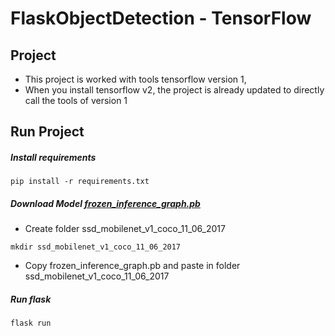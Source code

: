 # FlaskObjectDetection - TensorFlow

## Project
- This project is worked with tools tensorflow version 1,
- When you install tensorflow v2, the project is already updated to directly call the tools of version 1
## Run Project
##### Install requirements
```
pip install -r requirements.txt
```
##### Download Model [frozen_inference_graph.pb](https://github.com/datitran/object_detector_app/blob/master/object_detection/ssd_mobilenet_v1_coco_11_06_2017/frozen_inference_graph.pb)
* Create folder ssd_mobilenet_v1_coco_11_06_2017
```
mkdir ssd_mobilenet_v1_coco_11_06_2017
```
* Copy frozen_inference_graph.pb and paste in folder ssd_mobilenet_v1_coco_11_06_2017
##### Run flask
```
flask run
```

